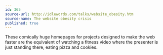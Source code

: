 ```yaml
---
id: 365
source-url: http://idlewords.com/talks/website_obesity.htm
source-name: The website obesity crisis
published: true
---
```

These comically huge homepages for projects designed to make the web faster are the equivalent of watching a fitness video where the presenter is just standing there, eating pizza and cookies.
